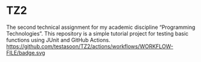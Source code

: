# TZ2
The second technical assignment for my academic discipline “Programming Technologies”.
This repository is a simple tutorial project for testing basic functions using JUnit and GitHub Actions.
https://github.com/testasoon/TZ2/actions/workflows/WORKFLOW-FILE/badge.svg
